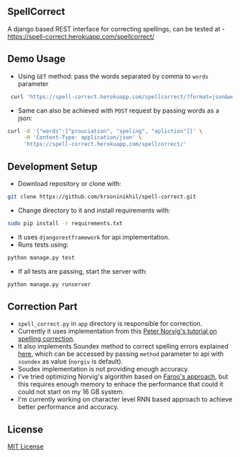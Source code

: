 ## SpellCorrect

A django based REST interface for correcting spellings, can be tested at -
https://spell-correct.herokuapp.com/spellcorrect/

## Demo Usage

- Using `GET` method: pass the words separated by comma to `words` parameter
```bash
 curl 'https://spell-correct.herokuapp.com/spellcorrect/?format=json&words=prouciation,speling,apliction'
 ```
- Same can also be achieved with `POST` request by passing words as a json:
```bash
curl -d '{"words":["prouciation", "speling", "apliction"]}' \
     -H 'Content-Type: application/json' \
     'https://spell-correct.herokuapp.com/spellcorrect/'
```

## Development Setup

- Download repository or clone with:
```bash
git clone https://github.com/krsoninikhil/spell-correct.git
```
- Change directory to it and install requirements with:
```bash
sudo pip install -r requirements.txt
```
- It uses `djangorestframework` for api implementation.
- Runs tests using:
```bash
python manage.py test
```
- If all tests are passing, start the server with:
```bash
python manage.py runserver
```

## Correction Part

- `spell_correct.py` in `app` directory is responsible for correction.
- Currently it uses implementation from this [Peter Norvig's tutorial on
spelling correction](http://norvig.com/spell-correct.html).
- It also implements Soundex method to correct spelling errors explained
[here](https://nlp.stanford.edu/IR-book/html/htmledition/phonetic-correction-1.html),
which can be accessed by passing `method` parameter to api with
`soundex` as value (`norgiv` is default).
- Soudex implementation is not providing enough accuracy.
- I've tried optimizing Norvig's algorithm based on
[Faroo's approach](http://blog.faroo.com/2012/06/07/), but this requires
enough memory to enhace the performance that could it could not start on my
16 GB system.
- I'm currently working on character level RNN based approach to achieve
better performance and accuracy.

## License

[MIT License](https://nks.mit-license.org/)
